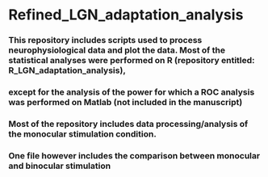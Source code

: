 # Refined_LGN_adaptation_analysis
### This repository includes scripts used to process neurophysiological data and plot the data. Most of the statistical analyses were performed on R (repository entitled: R_LGN_adaptation_analysis), 
### except for the analysis of the power for which a ROC analysis was performed on Matlab (not included in the manuscript)
### Most of the repository includes data processing/analysis of the monocular stimulation condition.
### One file however includes the comparison between monocular and binocular stimulation


